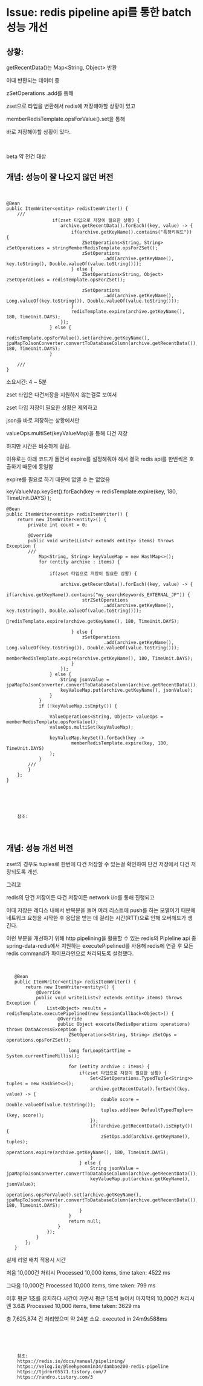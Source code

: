 <!--
author: Dailyscat
purpose: issue arrange
rules:
 (1) 헤더와 문단사이
    <br/>
    <br/>
 (2) 코드가 작성되는 부분은 >로 정리
 (3) 참조는 해당 내용 바로 아래
    <br/>
    <br/>
 (4) 명령어는 bold
 (5) 방안은 ## 안의 과정은 ###
-->

# Issue: redis pipeline api를 통한 batch 성능 개선

## 상황:
getRecentData()는 Map<String, Object> 반환

이때 반환되는 데이터 중

zSetOperations .add를 통해

zset으로 타입을 변환해서 redis에 저장해야할 상황이 있고 

memberRedisTemplate.opsForValue().set을 통해

바로 저장해야할 상황이 있다.

<br/>

beta 약 천건 대상

## 개념: 성능이 잘 나오지 않던 버전

<br/>

```
@Bean
public ItemWriter<entity> redisItemWriter() {
    ///
                 if(zset 타입으로 저장이 필요한 상황) {
                    archive.getRecentData().forEach((key, value) -> {
                        if(archive.getKeyName().contains("특정키워드")) {
                            ZSetOperations<String, String> zSetOperations = stringMemberRedisTemplate.opsForZSet();
                            zSetOperations
                                    .add(archive.getKeyName(), key.toString(), Double.valueOf(value.toString()));
                        } else {
                            ZSetOperations<String, Object> zSetOperations = redisTemplate.opsForZSet();
 
                            zSetOperations
                                    .add(archive.getKeyName(), Long.valueOf(key.toString()), Double.valueOf(value.toString()));
                        }
                        redisTemplate.expire(archive.getKeyName(), 180, TimeUnit.DAYS);
                    });
                } else {
                    redisTemplate.opsForValue().set(archive.getKeyName(), jpaMapToJsonConverter.convertToDatabaseColumn(archive.getRecentData()), 180, TimeUnit.DAYS);
                }
 
    ///
}
```


소요시간: 4 ~ 5분

zset 타입은 다건저장을 지원하지 않는걸로 보여서 

zset 타입 저장이 필요한 상황은 제외하고

json을 바로 저장하는 상황에서만

valueOps.multiSet(keyValueMap)을 통해 다건 저장



하지만 시간은 비슷하게 걸림.

이유로는 아래 코드가 돌면서 expire를 설정해줘야 해서 결국 redis api를 한번씩은 호출하기 때문에 동일함

expire를 필요로 하기 때문에 없앨 수 는 없었음

 keyValueMap.keySet().forEach(key ->
redisTemplate.expire(key, 180, TimeUnit.DAYS)
);


```
@Bean
public ItemWriter<entity> redisItemWriter() {
    return new ItemWriter<entity>() {
        private int count = 0;
 
        @Override
        public void write(List<? extends entity> items) throws Exception {
        ///
            Map<String, String> keyValueMap = new HashMap<>();
            for (entity archive : items) {
 
                if(zset 타입으로 저장이 필요한 상황) {
 
                    archive.getRecentData().forEach((key, value) -> {
                        if(archive.getKeyName().contains("my_searchKeywords_EXTERNAL_JP")) {
                            strZSetOperations
                                    .add(archive.getKeyName(), key.toString(), Double.valueOf(value.toString()));
                            redisTemplate.expire(archive.getKeyName(), 180, TimeUnit.DAYS);
 
                        } else {
                            zSetOperations
                                    .add(archive.getKeyName(), Long.valueOf(key.toString()), Double.valueOf(value.toString()));
                            memberRedisTemplate.expire(archive.getKeyName(), 180, TimeUnit.DAYS);
                        }
                    });
                } else {
                    String jsonValue = jpaMapToJsonConverter.convertToDatabaseColumn(archive.getRecentData());
                    keyValueMap.put(archive.getKeyName(), jsonValue);
                }
            }
            if (!keyValueMap.isEmpty()) {
 
                ValueOperations<String, Object> valueOps = memberRedisTemplate.opsForValue();
                valueOps.multiSet(keyValueMap);
 
                keyValueMap.keySet().forEach(key ->
                        memberRedisTemplate.expire(key, 180, TimeUnit.DAYS)
                );
            }
        ///
        }
    };
}
```

<br/>
<br/>
<br/>

        참조:

<br/>

## 개념: 성능 개선 버전

zset의 경우도 tuples로 한번에 다건 저장할 수 있는걸 확인하여 단건 저장에서 다건 저장되도록 개선.

그리고

redis의 단건 저장이든 다건 저장이든 network i/o를 통해 진행되고

이때 저장은 레디스 내에서 반복문을 돌며 여러 리스트에 push를 하는 모델이기 때문에 네트워크 요청을 시작한 후 응답을 받는 데 걸리는 시간(RTT)으로 인해 오버헤드가 생긴다.

이런 부분을 개선하기 위해 http pipelining을 활용할 수 있는 redis의 Pipleline api 중 spring-data-redis에서 지원하는 executePipelined를 사용해 redis에 연결 후 모든 redis command가 파이프라인으로 처리되도록 설정했다.

<br/>

```
   @Bean
   public ItemWriter<entity> redisItemWriter() {
       return new ItemWriter<entity>() {
           @Override
           public void write(List<? extends entity> items) throws Exception {
               List<Object> results = redisTemplate.executePipelined(new SessionCallback<Object>() {
                   @Override
                   public Object execute(RedisOperations operations) throws DataAccessException {
                       ZSetOperations<String, String> zSetOps = operations.opsForZSet();
 
                       long forLoopStartTime = System.currentTimeMillis();
 
                       for (entity archive : items) {
                           if(zset 타입으로 저장이 필요한 상황) {
                               Set<ZSetOperations.TypedTuple<String>> tuples = new HashSet<>();
                               archive.getRecentData().forEach((key, value) -> {
                                   double score = Double.valueOf(value.toString());
                                   tuples.add(new DefaultTypedTuple<>(key, score));
                               });
                               if(!archive.getRecentData().isEmpty()) {
                                   zSetOps.add(archive.getKeyName(), tuples);
                                   operations.expire(archive.getKeyName(), 180, TimeUnit.DAYS);
                               }
                           } else {
                               String jsonValue = jpaMapToJsonConverter.convertToDatabaseColumn(archive.getRecentData());
                               keyValueMap.put(archive.getKeyName(), jsonValue);
                               operations.opsForValue().set(archive.getKeyName(), jpaMapToJsonConverter.convertToDatabaseColumn(archive.getRecentData()), 180, TimeUnit.DAYS);
                           }
                       }
                       return null;
                   }
               });
           }
       };
   }
```

실제 리얼 배치 적용시 시간


처음 10,000건 처리시
Processed 10,000 items, time taken: 4522 ms

그다음 10,000건
Processed 10,000 items, time taken: 799 ms

이후 평균 1초를 유지하다 시간이 가면서 평균 1초씩 늘어서 마지막의 10,000건 처리시엔 3.6초
Processed 10,000 items, time taken: 3629 ms

총 7,625,874 건 처리했으며 약 24분 소요.
executed in 24m9s588ms



<br/>
<br/>
<br/>

        참조:
        https://redis.io/docs/manual/pipelining/
        https://velog.io/@leehyeonmin34/dambae200-redis-pipeline
        https://tjdrnr05571.tistory.com/7
        https://randro.tistory.com/3

<br/>

